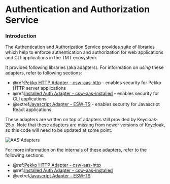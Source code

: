 # Authentication and Authorization Service

### Introduction

The Authentication and Authorization Service provides suite of libraries which help to enforce authentication and authorization 
for web applications and CLI applications in the TMT ecosystem.

It provides following libraries (aka adapters). For information on _using_ these adapters, refer to following sections:

- @ref:[Pekko HTTP Adapter - csw-aas-http](../../services/aas/csw-aas-http.md) - enables security for Pekko HTTP server applications 
- @ref:[Installed Auth Adapter - csw-aas-installed](../../services/aas/csw-aas-installed.md) - enables security for CLI applications 
- @extref[Javascript Adapter - ESW-TS](esw_ts:aas/auth-components.html) - enables security for Javascript React applications

These adapters are written on top of adapters still provided by Keycloak-25.x.
Note that these adapters are missing from newer versions of Keycloak, so this code will need to be updated at some point.

![AAS Adapters](aas-adapters.png) 

For more information on the internals of these adapters, refer to the following sections:

- @ref:[Pekko HTTP Adapter - csw-aas-http](./csw-aas-http.md) 
- @ref:[Installed Auth Adapter - csw-aas-installed](./csw-aas-installed.md) 
- @extref[Javascript Adapter - ESW-TS](esw_ts:aas/auth-components.html)
